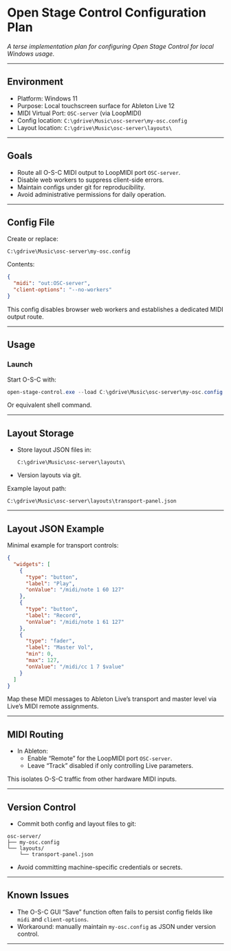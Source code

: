 # Open Stage Control Configuration Plan

_A terse implementation plan for configuring Open Stage Control for local Windows usage._

---

## Environment

- Platform: Windows 11
- Purpose: Local touchscreen surface for Ableton Live 12
- MIDI Virtual Port: `OSC-server` (via LoopMIDI)
- Config location: `C:\gdrive\Music\osc-server\my-osc.config`
- Layout location: `C:\gdrive\Music\osc-server\layouts\`

---

## Goals

- Route all O-S-C MIDI output to LoopMIDI port `OSC-server`.
- Disable web workers to suppress client-side errors.
- Maintain configs under git for reproducibility.
- Avoid administrative permissions for daily operation.

---

## Config File

Create or replace:

```
C:\gdrive\Music\osc-server\my-osc.config
```

Contents:

```json
{
  "midi": "out:OSC-server",
  "client-options": "--no-workers"
}
```

This config disables browser web workers and establishes a dedicated MIDI output route.

---

## Usage

### Launch

Start O-S-C with:

```powershell
open-stage-control.exe --load C:\gdrive\Music\osc-server\my-osc.config
```

Or equivalent shell command.

---

## Layout Storage

- Store layout JSON files in:
    ```
    C:\gdrive\Music\osc-server\layouts\
    ```
- Version layouts via git.

Example layout path:

```
C:\gdrive\Music\osc-server\layouts\transport-panel.json
```

---

## Layout JSON Example

Minimal example for transport controls:

```json
{
  "widgets": [
    {
      "type": "button",
      "label": "Play",
      "onValue": "/midi/note 1 60 127"
    },
    {
      "type": "button",
      "label": "Record",
      "onValue": "/midi/note 1 61 127"
    },
    {
      "type": "fader",
      "label": "Master Vol",
      "min": 0,
      "max": 127,
      "onValue": "/midi/cc 1 7 $value"
    }
  ]
}
```

Map these MIDI messages to Ableton Live’s transport and master level via Live’s MIDI remote assignments.

---

## MIDI Routing

- In Ableton:
  - Enable “Remote” for the LoopMIDI port `OSC-server`.
  - Leave “Track” disabled if only controlling Live parameters.

This isolates O-S-C traffic from other hardware MIDI inputs.

---

## Version Control

- Commit both config and layout files to git:

```
osc-server/
├── my-osc.config
└── layouts/
    └── transport-panel.json
```

- Avoid committing machine-specific credentials or secrets.

---

## Known Issues

- The O-S-C GUI “Save” function often fails to persist config fields like `midi` and `client-options`.  
- Workaround: manually maintain `my-osc.config` as JSON under version control.

---

